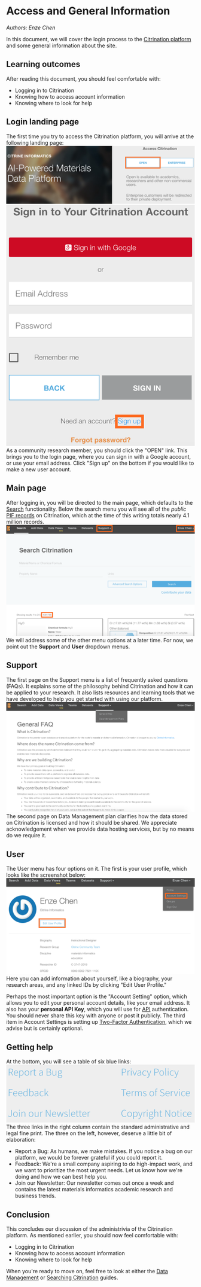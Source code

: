 # Access and General Information
*Authors: Enze Chen*

In this document, we will cover the login process to the [Citrination platform](https://citrination.com/) and some general information about the site.

## Learning outcomes
After reading this document, you should feel comfortable with:
* Logging in to Citrination
* Knowing how to access account information
* Knowing where to look for help

## Login landing page
The first time you try to access the Citrination platform, you will arrive at the following landing page:    
![Landing page](fig/01_first_access.png "Landing page")
![Login page](fig/02_login_page.png "Login page")   
As a community research member, you should click the "OPEN" link. This brings you to the login page, where you can sign in with a Google account, or use your email address. Click "Sign up" on the bottom if you would like to make a new user account.

## Main page
After logging in, you will be directed to the main page, which defaults to the [Search](04_search.md) functionality. Below the search menu you will see all of the *public* [PIF records](http://citrineinformatics.github.io/pif-documentation/index.html) on Citrination, which at the time of this writing totals nearly 4.1 million records.   
![Main page](fig/03_main_page.png "Main page")   
We will address some of the other menu options at a later time. For now, we point out the **Support** and **User** dropdown menus.

## Support
The first page on the Support menu is a list of frequently asked questions (FAQs). It explains some of the philosophy behind Citrination and how it can be applied to your research. It also lists resources and learning tools that we have developed to help you get started with using our platform.   
![FAQ](fig/04_support_faq.png "FAQ")   
The second page on Data Management plan clarifies how the data stored on Citrination is licensed and how it should be shared. We appreciate acknowledgement when we provide data hosting services, but by no means do we require it.

## User
The User menu has four options on it. The first is your user profile, which looks like the screenshot below:   
![User profile](fig/05_user_profile.png "User profile")   
Here you can add information about yourself, like a biography, your research areas, and any linked IDs by clicking "Edit User Profile."

Perhaps the most important option is the "Account Setting" option, which allows you to edit your personal account details, like your email address. It also has your **personal API Key**, which you will use for [API](http://citrineinformatics.github.io/python-citrination-client/index.html) authentication. You should never share this key with anyone or post it publicly. The third item in Account Settings is setting up [Two-Factor Authentication](https://authy.com/what-is-2fa/), which we advise but is certainly optional.

## Getting help
At the bottom, you will see a table of six blue links:   
![Miscellaneous links](fig/06_links_bottom.png "Miscellaneous links")   
The three links in the right column contain the standard administrative and legal fine print. The three on the left, however, deserve a little bit of elaboration:
* Report a Bug: As humans, we make mistakes. If you notice a bug on our platform, we would be forever grateful if you could report it.
* Feedback: We're a small company aspiring to do high-impact work, and we want to prioritize the most urgent needs. Let us know how we're doing and how we can best help you.
* Join our Newsletter: Our newsletter comes out once a week and contains the latest materials informatics academic research and business trends.

## Conclusion
This concludes our discussion of the administrivia of the Citrination platform. As mentioned earlier, you should now feel comfortable with:
* Logging in to Citrination
* Knowing how to access account information
* Knowing where to look for help

When you're ready to move on, feel free to look at either the [Data Management](02_data_management.md) or [Searching Citrination](04_search.md) guides.
